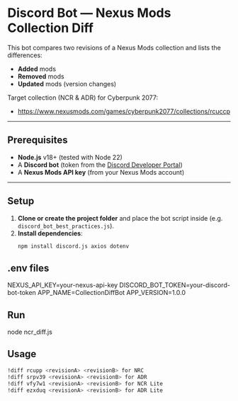 # Discord Bot — Nexus Mods Collection Diff

This bot compares two revisions of a Nexus Mods collection and lists the differences:
- **Added** mods
- **Removed** mods
- **Updated** mods (version changes)

Target collection (NCR & ADR) for Cyberpunk 2077:
- https://www.nexusmods.com/games/cyberpunk2077/collections/rcuccp

---

## Prerequisites

- **Node.js** v18+ (tested with Node 22)
- A **Discord bot** (token from the [Discord Developer Portal](https://discord.com/developers/applications))
- A **Nexus Mods API key** (from your Nexus Mods account)
---

## Setup

1. **Clone or create the project folder** and place the bot script inside (e.g. `discord_bot_best_practices.js`).
2. **Install dependencies**:
   ```bash
   npm install discord.js axios dotenv

## .env files

NEXUS_API_KEY=your-nexus-api-key
DISCORD_BOT_TOKEN=your-discord-bot-token
APP_NAME=CollectionDiffBot
APP_VERSION=1.0.0


## Run 

node ncr_diff.js

## Usage
   ```bash
!diff rcupp <revisionA> <revisionB> for NRC
!diff srpv39 <revisionA> <revisionB> for ADR
!diff vfy7w1 <revisionA> <revisionB> for NCR Lite 
!diff ezxduq <revisionA> <revisionB> for ADR Lite


